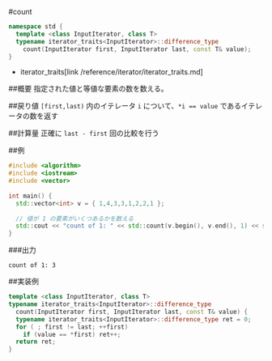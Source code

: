 #count
```cpp
namespace std {
  template <class InputIterator, class T>
  typename iterator_traits<InputIterator>::difference_type
    count(InputIterator first, InputIterator last, const T& value);
}
```
* iterator_traits[link /reference/iterator/iterator_traits.md]

##概要
指定された値と等値な要素の数を数える。


##戻り値
`[first,last)` 内のイテレータ `i` について、`*i == value` であるイテレータの数を返す


##計算量
正確に `last - first` 回の比較を行う


##例
```cpp
#include <algorithm>
#include <iostream>
#include <vector>
 
int main() {
  std::vector<int> v = { 1,4,3,3,1,2,2,1 };
 
  // 値が 1 の要素がいくつあるかを数える
  std::cout << "count of 1: " << std::count(v.begin(), v.end(), 1) << std::endl;
}
```

###出力
```
count of 1: 3
```


##実装例
```cpp
template <class InputIterator, class T>
typename iterator_traits<InputIterator>::difference_type
  count(InputIterator first, InputIterator last, const T& value) {
  typename iterator_traits<InputIterator>::difference_type ret = 0;
  for ( ; first != last; ++first)
    if (value == *first) ret++;
  return ret;
}
```


